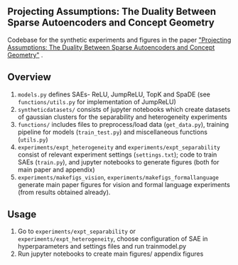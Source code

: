## Projecting Assumptions: The Duality Between Sparse Autoencoders and Concept Geometry

Codebase for the synthetic experiments and figures in the paper ["Projecting Assumptions: The Duality Between Sparse Autoencoders and Concept Geometry"](https://arxiv.org/abs/2503.01822) .

## Overview

1. `models.py` defines SAEs- ReLU, JumpReLU, TopK and SpaDE (see `functions/utils.py` for implementation of JumpReLU)
2. `syntheticdatasets/` consists of jupyter notebooks which create datasets of gaussian clusters for the separability and heterogeneity experiments
3. `functions/` includes files to preprocess/load data (`get_data.py`), training pipeline for models (`train_test.py`) and miscellaneous functions (`utils.py`)
4. `experiments/expt_heterogeneity` and `experiments/expt_separability` consist of relevant experiment settings (`settings.txt`); code to train SAEs (`train.py`), and jupyter notebooks to generate figures (both for main paper and appendix)
5. `experiments/makefigs_vision`, `experiments/makefigs_formallanguage` generate main paper figures for vision and formal language experiments (from results obtained already).

## Usage

1. Go to `experiments/expt_separability` or `experiments/expt_heterogeneity`, choose configuration of SAE in hyperparameters and settings files and run trainmodel.py
2. Run jupyter notebooks to create main figures/ appendix figures
